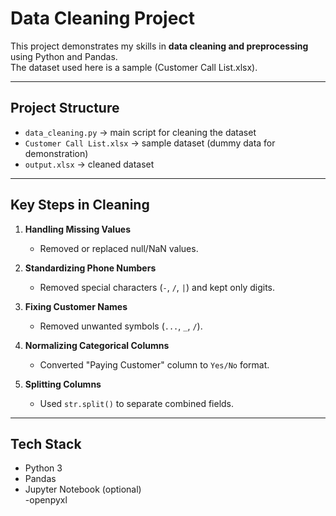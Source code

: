 # Data Cleaning Project

This project demonstrates my skills in **data cleaning and preprocessing** using Python and Pandas.  
The dataset used here is a sample (Customer Call List.xlsx).  

---

## Project Structure
- `data_cleaning.py` → main script for cleaning the dataset  
- `Customer Call List.xlsx` → sample dataset (dummy data for demonstration)  
- `output.xlsx` → cleaned dataset  

---

## Key Steps in Cleaning
1. **Handling Missing Values**  
   - Removed or replaced null/NaN values.  

2. **Standardizing Phone Numbers**  
   - Removed special characters (`-`, `/`, `|`) and kept only digits.  

3. **Fixing Customer Names**  
   - Removed unwanted symbols (`...`, `_`, `/`).  

4. **Normalizing Categorical Columns**  
   - Converted "Paying Customer" column to `Yes/No` format.  

5. **Splitting Columns**  
   - Used `str.split()` to separate combined fields.  

---

## Tech Stack
- Python 3  
- Pandas  
- Jupyter Notebook (optional)  
-openpyxl

